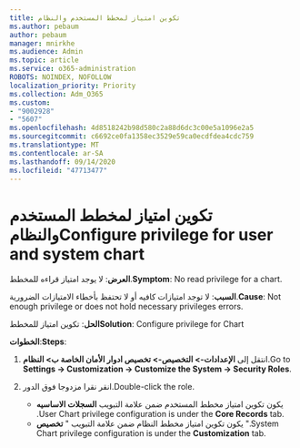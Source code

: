```yaml
---
title: تكوين امتياز لمخطط المستخدم والنظام
ms.author: pebaum
author: pebaum
manager: mnirkhe
ms.audience: Admin
ms.topic: article
ms.service: o365-administration
ROBOTS: NOINDEX, NOFOLLOW
localization_priority: Priority
ms.collection: Adm_O365
ms.custom:
- "9002928"
- "5607"
ms.openlocfilehash: 4d8518242b98d580c2a88d6dc3c00e5a1096e2a5
ms.sourcegitcommit: c6692ce0fa1358ec3529e59ca0ecdfdea4cdc759
ms.translationtype: MT
ms.contentlocale: ar-SA
ms.lasthandoff: 09/14/2020
ms.locfileid: "47713477"
---
```

# <a name="configure-privilege-for-user-and-system-chart"></a><span data-ttu-id="86739-102">تكوين امتياز لمخطط المستخدم والنظام</span><span class="sxs-lookup"><span data-stu-id="86739-102">Configure privilege for user and system chart</span></span>

<span data-ttu-id="86739-103">**العرض**: لا يوجد امتياز قراءه للمخطط.</span><span class="sxs-lookup"><span data-stu-id="86739-103">**Symptom**: No read privilege for a chart.</span></span>

<span data-ttu-id="86739-104">**السبب**: لا توجد امتيازات كافيه أو لا تحتفظ بأخطاء الامتيازات الضرورية.</span><span class="sxs-lookup"><span data-stu-id="86739-104">**Cause**: Not enough privilege or does not hold necessary privileges errors.</span></span>

<span data-ttu-id="86739-105">**الحل**: تكوين امتياز للمخطط</span><span class="sxs-lookup"><span data-stu-id="86739-105">**Solution**: Configure privilege for Chart</span></span>

<span data-ttu-id="86739-106">**الخطوات**:</span><span class="sxs-lookup"><span data-stu-id="86739-106">**Steps**:</span></span>

1. <span data-ttu-id="86739-107">انتقل إلى **الإعدادات-> التخصيص-> تخصيص ادوار الأمان الخاصة ب> النظام**.</span><span class="sxs-lookup"><span data-stu-id="86739-107">Go to **Settings -> Customization -> Customize the System -> Security Roles**.</span></span>

2. <span data-ttu-id="86739-108">انقر نقرا مزدوجا فوق الدور.</span><span class="sxs-lookup"><span data-stu-id="86739-108">Double-click the role.</span></span>

    - <span data-ttu-id="86739-109">يكون تكوين امتياز مخطط المستخدم ضمن علامة التبويب **السجلات الاساسيه** .</span><span class="sxs-lookup"><span data-stu-id="86739-109">User Chart privilege configuration is under the **Core Records** tab.</span></span>
    - <span data-ttu-id="86739-110">يكون تكوين امتياز مخطط النظام ضمن علامة التبويب " **تخصيص** ".</span><span class="sxs-lookup"><span data-stu-id="86739-110">System Chart privilege configuration is under the **Customization** tab.</span></span>
